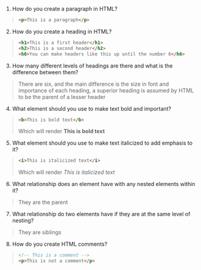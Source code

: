1. How do you create a paragraph in HTML?
> ```html
> <p>This is a paragraph</p>
> ```
2. How do you create a heading in HTML?
> ```html
> <h1>This is a first header</h1>
> <h2>This is a second header</h2>
> <h6>You can make headers like this up until the number 6</h6>
> ```
3. How many different levels of headings are there and what is the difference between them?
> There are six, and the main difference is the size in font and importance of each heading, a superior heading is assumed by HTML to be the parent of a lesser header
4. What element should you use to make text bold and important?
> ```html
> <b>This is bold text</b>
> ```
> Which will render **This is bold text**
5. What element should you use to make text italicized to add emphasis to it?
> ```html
> <i>This is italicized text</i>
> ```
> Which will render *This is italicized text*
6. What relationship does an element have with any nested elements within it?
> They are the parent
7. What relationship do two elements have if they are at the same level of nesting?
> They are siblings
8. How do you create HTML comments?
>```html
> <!-- This is a comment -->
> <p>This is not a comment</p>
> ```
